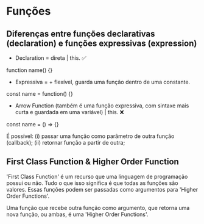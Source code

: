 # Funções

## Diferenças entre funções declarativas (declaration) e funções expressivas (expression)

- Declaration = direta | this. ✅

function name() {}

- Expressiva = + flexível, guarda uma função dentro de uma constante.

const name = function() {}

- Arrow Function (também é uma função expressiva, com sintaxe mais curta e guardada em uma variável) | this. ❌

const name = () => {}

É possível:
(i) passar uma função como parâmetro de outra função (callback);
(ii) retornar função a partir de outra;

## First Class Function & Higher Order Function

'First Class Function' é um recurso que uma linguagem de programação possui ou não. Tudo o que isso significa é que todas as funções são valores. Essas funções podem ser passadas como argumentos para 'Higher Order Functions'.

Uma função que recebe outra função como argumento, que retorna uma nova função, ou ambas, é uma 'Higher Order Functions'.
